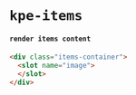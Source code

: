 # `kpe-items`

#### `render items content`

```html
<div class="items-container">
  <slot name="image">
  </slot>
</div>

```

